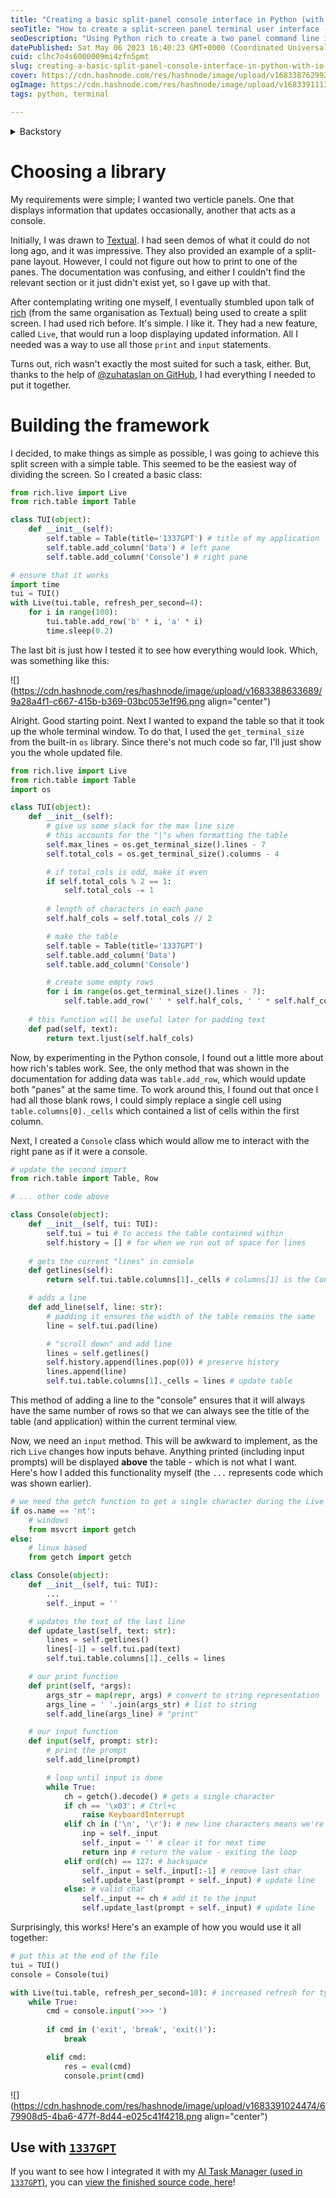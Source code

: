 ```yaml
---
title: "Creating a basic split-panel console interface in Python (with i/o)"
seoTitle: "How to create a split-screen panel terminal user interface - Python"
seoDescription: "Using Python rich to create a two panel command line interface with input and output. Terminal UI"
datePublished: Sat May 06 2023 16:40:23 GMT+0000 (Coordinated Universal Time)
cuid: clhc7o4s6000009mi4zfn5pmt
slug: creating-a-basic-split-panel-console-interface-in-python-with-io
cover: https://cdn.hashnode.com/res/hashnode/image/upload/v1683387629927/8787d7f1-6de9-443c-bcfd-9592f0b3cbf2.png
ogImage: https://cdn.hashnode.com/res/hashnode/image/upload/v1683391113514/22f5240e-b197-4824-92b1-fb4735affc6d.png
tags: python, terminal

---
```


<details data-node-type="hn-details-summary"><summary>Backstory</summary><div data-type="detailsContent">Hi, my name is [Marcus Weinberger](https://marcusj.tech). My two biggest interests are cyber security and programming, which (paired with recent advancements in tech) led me to begin the development of <a target="_blank" rel="noopener noreferrer nofollow" href="https://blog.marcusj.tech/1337gpt-yet-another-gpt-agent-for-penetration-testing" style="pointer-events: none">1337GPT</a> - an <strong>AI penetration testing assistant</strong>. This is the story of how I painstakingly created a terminal user interface for this project.</div></details>

# Choosing a library

My requirements were simple; I wanted two verticle panels. One that displays information that updates occasionally, another that acts as a console.

Initially, I was drawn to [Textual](https://textual.textualize.io/). I had seen demos of what it could do not long ago, and it was impressive. They also provided an example of a split-pane layout. However, I could not figure out how to print to one of the panes. The documentation was confusing, and either I couldn't find the relevant section or it just didn't exist yet, so I gave up with that.

After contemplating writing one myself, I eventually stumbled upon talk of [rich](https://rich.readthedocs.io/en/stable/introduction.html) (from the same organisation as Textual) being used to create a split screen. I had used rich before. It's simple. I like it. They had a new feature, called `Live`, that would run a loop displaying updated information. All I needed was a way to use all those `print` and `input` statements.

Turns out, rich wasn't exactly the most suited for such a task, either. But, thanks to the help of [@zuhataslan on GitHub](https://github.com/Textualize/rich/discussions/1791#discussioncomment-1908942), I had everything I needed to put it together.

# Building the framework

I decided, to make things as simple as possible, I was going to achieve this split screen with a simple table. This seemed to be the easiest way of dividing the screen. So I created a basic class:

```python
from rich.live import Live
from rich.table import Table

class TUI(object):
    def __init__(self):
        self.table = Table(title='1337GPT') # title of my application
        self.table.add_column('Data') # left pane
        self.table.add_column('Console') # right pane

# ensure that it works
import time
tui = TUI()
with Live(tui.table, refresh_per_second=4):
    for i in range(100):
        tui.table.add_row('b' * i, 'a' * i)
        time.sleep(0.2)
```

The last bit is just how I tested it to see how everything would look. Which, was something like this:

![](https://cdn.hashnode.com/res/hashnode/image/upload/v1683388633689/9a28a4f1-c667-415b-b369-03bc053e1f96.png align="center")

Alright. Good starting point. Next I wanted to expand the table so that it took up the whole terminal window. To do that, I used the `get_terminal_size` from the built-in `os` library. Since there's not much code so far, I'll just show you the whole updated file.

```python
from rich.live import Live
from rich.table import Table
import os

class TUI(object):
    def __init__(self):
        # give us some slack for the max line size
        # this accounts for the "|"s when formatting the table
        self.max_lines = os.get_terminal_size().lines - 7
        self.total_cols = os.get_terminal_size().columns - 4

        # if total_cols is odd, make it even
        if self.total_cols % 2 == 1:
            self.total_cols -= 1
        
        # length of characters in each pane
        self.half_cols = self.total_cols // 2

        # make the table
        self.table = Table(title='1337GPT')
        self.table.add_column('Data')
        self.table.add_column('Console')

        # create some empty rows
        for i in range(os.get_terminal_size().lines - 7):
            self.table.add_row(' ' * self.half_cols, ' ' * self.half_cols)
    
    # this function will be useful later for padding text
    def pad(self, text):
        return text.ljust(self.half_cols)
```

Now, by experimenting in the Python console, I found out a little more about how rich's tables work. See, the only method that was shown in the documentation for adding data was `table.add_row`, which would update both "panes" at the same time. To work around this, I found out that once I had all those blank rows, I could simply replace a single cell using `table.columns[0]._cells` which contained a list of cells within the first column.

Next, I created a `Console` class which would allow me to interact with the right pane as if it were a console.

```python
# update the second import
from rich.table import Table, Row

# ... other code above

class Console(object):
    def __init__(self, tui: TUI):
        self.tui = tui # to access the table contained within
        self.history = [] # for when we run out of space for lines
    
    # gets the current "lines" in console
    def getlines(self):
        return self.tui.table.columns[1]._cells # columns[1] is the Console

    # adds a line
    def add_line(self, line: str):
        # padding it ensures the width of the table remains the same
        line = self.tui.pad(line)

        # "scroll down" and add line
        lines = self.getlines()
        self.history.append(lines.pop(0)) # preserve history
        lines.append(line)
        self.tui.table.columns[1]._cells = lines # update table
```

This method of adding a line to the "console" ensures that it will always have the same number of rows so that we can always see the title of the table (and application) within the current terminal view.

Now, we need an `input` method. This will be awkward to implement, as the rich `Live` changes how inputs behave. Anything printed (including input prompts) will be displayed **above** the table - which is not what I want. Here's how I added this functionality myself (the `...` represents code which was shown earlier).

```python
# we need the getch function to get a single character during the Live loop
if os.name == 'nt':
    # windows
    from msvcrt import getch
else:
    # linux based
    from getch import getch

class Console(object):
    def __init__(self, tui: TUI):
        ...
        self._input = ''

    # updates the text of the last line
    def update_last(self, text: str):
        lines = self.getlines()
        lines[-1] = self.tui.pad(text)
        self.tui.table.columns[1]._cells = lines

    # our print function
    def print(self, *args):
        args_str = map(repr, args) # convert to string representation
        args_line = ' '.join(args_str) # list to string
        self.add_line(args_line) # "print"

    # our input function
    def input(self, prompt: str):
        # print the prompt 
        self.add_line(prompt)

        # loop until input is done
        while True:
            ch = getch().decode() # gets a single character
            if ch == '\x03': # Ctrl+c
                raise KeyboardInterrupt
            elif ch in ('\n', '\r'): # new line characters means we're done
                inp = self._input
                self._input = '' # clear it for next time
                return inp # return the value - exiting the loop
            elif ord(ch) == 127: # backspace
                self._input = self._input[:-1] # remove last char
                self.update_last(prompt + self._input) # update line
            else: # valid char
                self._input += ch # add it to the input
                self.update_last(prompt + self._input) # update line
```

Surprisingly, this works! Here's an example of how you would use it all together:

```python
# put this at the end of the file
tui = TUI()
console = Console(tui)

with Live(tui.table, refresh_per_second=10): # increased refresh for typing
    while True:
        cmd = console.input('>>> ')
    
        if cmd in ('exit', 'break', 'exit()'):
            break

        elif cmd:
            res = eval(cmd)
            console.print(cmd)
```

![](https://cdn.hashnode.com/res/hashnode/image/upload/v1683391024474/679908d5-4ba6-477f-8d44-e025c41f4218.png align="center")

## Use with [`1337GPT`](https://github.com/AgeOfMarcus/1337GPT)

If you want to see how I integrated it with my [AI Task Manager (used in `1337GPT`)](https://blog.marcusj.tech/task-management-system-for-langchain), you can [view the finished source code, here](https://github.com/AgeOfMarcus/1337GPT/blob/main/tui.py)!
